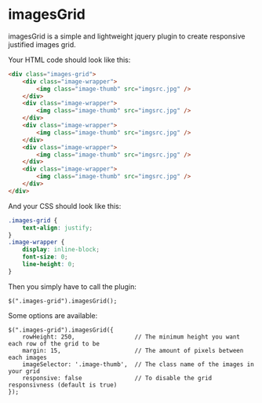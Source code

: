 # imagesGrid

imagesGrid is a simple and lightweight jquery plugin to create responsive justified images grid.

Your HTML code should look like this:

```HTML
<div class="images-grid">
    <div class="image-wrapper">
        <img class="image-thumb" src="imgsrc.jpg" />
    </div>
    <div class="image-wrapper">
        <img class="image-thumb" src="imgsrc.jpg" />
    </div>
    <div class="image-wrapper">
        <img class="image-thumb" src="imgsrc.jpg" />
    </div>
    <div class="image-wrapper">
        <img class="image-thumb" src="imgsrc.jpg" />
    </div>
    <div class="image-wrapper">
        <img class="image-thumb" src="imgsrc.jpg" />
    </div>
</div>
```

And your CSS should look like this:

```CSS
.images-grid {
	text-align: justify;
}
.image-wrapper {
	display: inline-block;
	font-size: 0;
	line-height: 0;
}
```


Then you simply have to call the plugin:

```JS
$(".images-grid").imagesGrid();
```

Some options are available:

```JS
$(".images-grid").imagesGrid({
	rowHeight: 250,					// The minimum height you want each row of the grid to be
	margin: 15,						// The amount of pixels between each images
	imageSelector: '.image-thumb',	// The class name of the images in your grid
	responsive: false				// To disable the grid responsivness (default is true)
});
```
